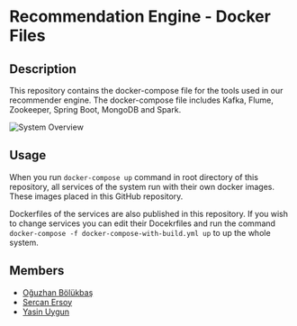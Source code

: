 # Recommendation Engine - Docker Files

## Description
This repository contains the docker-compose file for the tools used in our recommender engine. The docker-compose file includes Kafka, Flume, Zookeeper, Spring Boot, MongoDB and Spark.

![System Overview](./media/recommendation-engine.png)

## Usage
When you run `docker-compose up` command in root directory of this repository, all services of the system run with their own docker images. These images placed in this GitHub repository.

Dockerfiles of the services are also published in this repository. If you wish to change services you can edit their Docekrfiles and run the command `docker-compose -f docker-compose-with-build.yml up` to up the whole system.

## Members
- [Oğuzhan Bölükbaş](https://github.com/oguzhan-bolukbas)
- [Sercan Ersoy](https://github.com/sercanersoy)
- [Yasin Uygun](https://github.com/yasinuygun)
